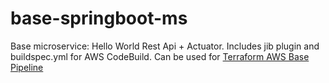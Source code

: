 # base-springboot-ms
Base microservice: Hello World Rest Api + Actuator. Includes jib plugin and buildspec.yml for AWS CodeBuild.
Can be used for [Terraform AWS Base Pipeline](https://github.com/mpcostantini-glb/ms-aws-cicd-tf "Terraform AWS Base Pipeline") 
